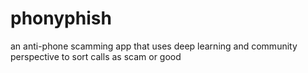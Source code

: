 # phonyphish
an anti-phone scamming app that uses deep learning and community perspective to sort calls as scam or good 
